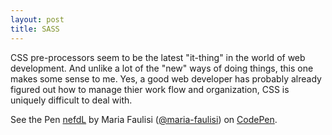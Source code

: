 ```yaml
---
layout: post
title: SASS
---
```


CSS pre-processors seem to be the latest "it-thing" in the world of web development.  And unlike a lot of the "new" ways of doing things, this one makes some sense to me.  Yes, a good web developer has probably already figured out how to manage thier work flow and organization, CSS is uniquely difficult to deal with.

<p data-height="570" data-theme-id="9015" data-slug-hash="nefdL" data-default-tab="result" data-user="maria-faulisi" class='codepen'>See the Pen <a href='http://codepen.io/maria-faulisi/pen/nefdL/'>nefdL</a> by Maria Faulisi (<a href='http://codepen.io/maria-faulisi'>@maria-faulisi</a>) on <a href='http://codepen.io'>CodePen</a>.</p>
<script async="async" src="//codepen.io/assets/embed/ei.js"></script>
